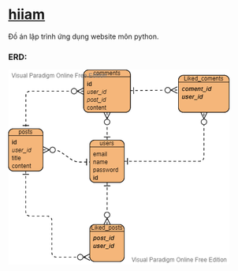 # [hiiam](https://hiiam.herokuapp.com/)
Đồ án lập trình ứng dụng website môn python.

### ERD: 
![alt text](ERD.png "Entity relationship diagram")